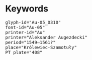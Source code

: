 # Keywords
<pre>
glyph-id="Au-05_0310"
font-id="Au-05"
printer-id="Au"
printer="Aleksander Augezdecki"
period="1549–1561?"
place="Królewiec-Szamotuły"
PT plate="408"
</pre>
